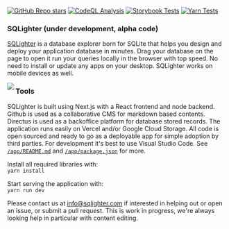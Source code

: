 [![GitHub Repo stars](https://img.shields.io/github/stars/sqlighter/sqlighter?style=social)](https://github.com/sqlighter/sqlighter) [![CodeQL Analysis](https://github.com/sqlighter/sqlighter/actions/workflows/codeql-analysis.yml/badge.svg)](https://github.com/sqlighter/sqlighter/actions/workflows/codeql-analysis.yml) [![Storybook Tests](https://github.com/sqlighter/sqlighter/actions/workflows/storybook-tests.yml/badge.svg)](https://github.com/sqlighter/sqlighter/actions/workflows/storybook-tests.yml) [![Yarn Tests](https://github.com/sqlighter/sqlighter/actions/workflows/yarn-tests.yml/badge.svg)](https://github.com/sqlighter/sqlighter/actions/workflows/yarn-tests.yml)


### SQLighter (under development, alpha code)

[SQLighter](https://sqlighter.com/app) is a database explorer born for SQLite that helps you design and deploy your application database in minutes. Drag your database on the page to open it run your queries locally in the browser with top speed. No need to install or update any apps on your desktop. SQLighter works on mobile devices as well.

<img align="left" src="https://user-images.githubusercontent.com/2813336/172672872-9692f678-1c05-4477-82e1-1f4f3427b0d6.png">

### Tools 

SQLighter is built using Next.js with a React frontend and node backend. Github is used as a collaborative CMS for markdown based contents. Directus is used as a backoffice platform for database stored records. The application runs easily on Vercel and/or Google Cloud Storage. All code is open sourced and ready to go as a deployable app for simple adoption by third parties. For development it's best to use Visual Studio Code. See [`/app/README.md`](/app/README.md) and [`/app/package.json`](/app/package.json) for more.  

Install all required libraries with:  
`yarn install`

Start serving the application with:  
`yarn run dev`

Please contact us at info@sqlighter.com if interested in helping out or open an issue, or submit a pull request. This is work in progress, we're always looking help in particular with content editing.

